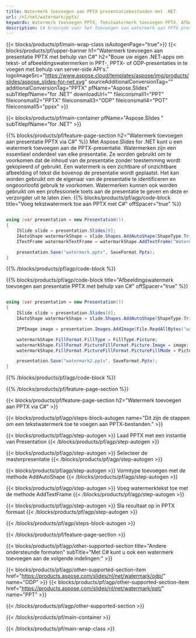 ```yaml
---
title: Watermerk toevoegen aan PPTX presentatiebestanden met .NET
url: /nl/net/watermark/pptx/
keywords: Watermerk toevoegen PPTX, Tekstwatermerk toevoegen PPTX, Afbeeldingswatermerk toevoegen PPTX
description: C# broncode voor het toevoegen van watermerk aan PPTX presentatie.
---
```


{{< blocks/products/pf/main-wrap-class isAutogenPage="true">}}
{{< blocks/products/pf/upper-banner h1="Watermerk toevoegen aan presentatie PPTX met behulp van C#" h2="Bouw uw eigen .NET-apps om tekst- of afbeeldingswatermerken in PPT-, PPTX- of ODP-presentaties in te voegen met behulp van server-side API's." logoImageSrc="https://www.aspose.cloud/templates/aspose/img/products/slides/aspose_slides-for-net.svg" sourceAdditionalConversionTag="" additionalConversionTag="PPTX" pfName="Aspose.Slides" subTitlepfName="for .NET" downloadUrl="" fileiconsmall1="PPT" fileiconsmall2="PPTX" fileiconsmall3="ODP" fileiconsmall4="POT" fileiconsmall5="ppsx" >}}

{{< blocks/products/pf/main-container pfName="Aspose.Slides " subTitlepfName="for .NET" >}}

{{% blocks/products/pf/feature-page-section  h2="Watermerk toevoegen aan presentatie PPTX via C#" %}}
Met Aspose.Slides for .NET kunt u een watermerk toevoegen aan de PPTX-presentatie. Watermerken zijn een essentieel onderdeel van elke presentatie. Ze worden gebruikt om te voorkomen dat de inhoud van de presentatie zonder toestemming wordt gekopieerd of gebruikt. Een watermerk is een zichtbare of onzichtbare afbeelding of tekst die bovenop de presentatie wordt geplaatst. Het kan worden gebruikt om de eigenaar van de presentatie te identificeren en ongeoorloofd gebruik te voorkomen. Watermerken kunnen ook worden gebruikt om een ​​professionele toets aan de presentatie te geven en deze er verzorgder uit te laten zien. 
{{% blocks/products/pf/agp/code-block title="Voeg tekstwatermerk toe aan PPTX met C#" offSpacer="true" %}}

```cs

using (var presentation = new Presentation())
{
    ISlide slide = presentation.Slides[0];
    IAutoShape watermarkShape = slide.Shapes.AddAutoShape(ShapeType.Triangle, 0, 0, 0, 0);
    ITextFrame watermarkTextFrame = watermarkShape.AddTextFrame("Watermark");

    presentation.Save("watermark.pptx", SaveFormat.Pptx);
}
```

{{% /blocks/products/pf/agp/code-block %}}

{{% blocks/products/pf/agp/code-block title="Afbeeldingswatermerk toevoegen aan presentatie PPTX met behulp van C#" offSpacer="true" %}}

```cs

using (var presentation = new Presentation())
{
    ISlide slide = presentation.Slides[0];
    IAutoShape watermarkShape = slide.Shapes.AddAutoShape(ShapeType.Triangle, 0, 0, 0, 0);

    IPPImage image = presentation.Images.AddImage(File.ReadAllBytes("watermark.png"));

    watermarkShape.FillFormat.FillType = FillType.Picture;
    watermarkShape.FillFormat.PictureFillFormat.Picture.Image = image;
    watermarkShape.FillFormat.PictureFillFormat.PictureFillMode = PictureFillMode.Stretch;

    presentation.Save("watermark2.pptx", SaveFormat.Pptx);
}
```

{{% /blocks/products/pf/agp/code-block %}}

{{% /blocks/products/pf/feature-page-section %}}

{{< blocks/products/pf/feature-page-section  h2="Watermerk toevoegen aan PPTX via C#" >}}

{{< blocks/products/pf/agp/steps-block-autogen name="Dit zijn de stappen om een ​​tekstwatermerk toe te voegen aan PPTX-bestanden." >}}

{{< blocks/products/pf/agp/step-autogen >}}
Laad PPTX met een instantie van Presentation
{{< /blocks/products/pf/agp/step-autogen >}}

{{< blocks/products/pf/agp/step-autogen >}}
Selecteer de masterpresentatie
{{< /blocks/products/pf/agp/step-autogen >}}

{{< blocks/products/pf/agp/step-autogen >}}
Vormtype toevoegen met de methode AddAutoShape
{{< /blocks/products/pf/agp/step-autogen >}}

{{< blocks/products/pf/agp/step-autogen >}}
Voeg watermerktekst toe met de methode AddTextFrame
{{< /blocks/products/pf/agp/step-autogen >}}

{{< blocks/products/pf/agp/step-autogen >}}
Sla resultaat op in PPTX formaat
{{< /blocks/products/pf/agp/step-autogen >}}

{{< /blocks/products/pf/agp/steps-block-autogen >}}

{{< /blocks/products/pf/feature-page-section >}}

{{< blocks/products/pf/agp/other-supported-section title="Andere ondersteunde formaten" subTitle="Met C# kunt u ook een watermerk toevoegen aan de volgende indelingen:" >}}

{{< blocks/products/pf/agp/other-supported-section-item href="https://products.aspose.com/slides/nl/net/watermark/odp/" name="ODP" >}}
{{< blocks/products/pf/agp/other-supported-section-item href="https://products.aspose.com/slides/nl/net/watermark/ppt/" name="PPT" >}}


{{< /blocks/products/pf/agp/other-supported-section >}}

{{< /blocks/products/pf/main-container >}}
    
{{< /blocks/products/pf/main-wrap-class >}}